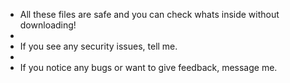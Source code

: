 - All these files are safe and you can check whats inside without downloading!
-
- If you see any security issues, tell me.
-
- If you notice any bugs or want to give feedback, message me.

